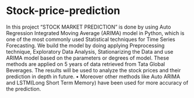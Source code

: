 # Stock-price-prediction
In this project “STOCK MARKET PREDICTION” is done by using Auto
Regression Integrated Moving Average (ARIMA) model in Python, which is one of
the most commonly used Statistical techniques for Time Series Forecasting. We build
the model by doing applying Preprocessing technique, Exploratory Data Analysis,
Stationarizing the Data and use ARIMA model based on the parameters or degrees of
model. These methods are applied on 5 years of data retrieved from Tata Global
Beverages. The results will be used to analyze the stock prices and their prediction in
depth in future.
• Moreover other methods like Auto ARIMA and LSTM(Long Short Term Memory)
have been used for more accuracy of the prediction.
